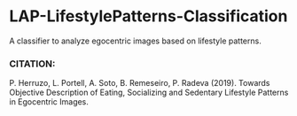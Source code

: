 # LAP-LifestylePatterns-Classification
A classifier to analyze egocentric images based on lifestyle patterns.


### CITATION:

P. Herruzo, L. Portell, A. Soto, B. Remeseiro, P. Radeva (2019). Towards Objective Description of Eating, Socializing and Sedentary Lifestyle Patterns in Egocentric Images.
